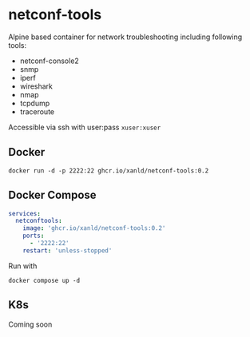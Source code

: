 # netconf-tools

Alpine based container for network troubleshooting including following tools:

* netconf-console2
* snmp
* iperf
* wireshark
* nmap
* tcpdump
* traceroute

Accessible via ssh with user:pass `xuser:xuser`


## Docker

`docker run -d -p 2222:22 ghcr.io/xanld/netconf-tools:0.2`


## Docker Compose

```yaml
services:
  netconftools:
    image: 'ghcr.io/xanld/netconf-tools:0.2'
    ports:
      - '2222:22'
    restart: 'unless-stopped'
```

Run with

`docker compose up -d`

## K8s

Coming soon
